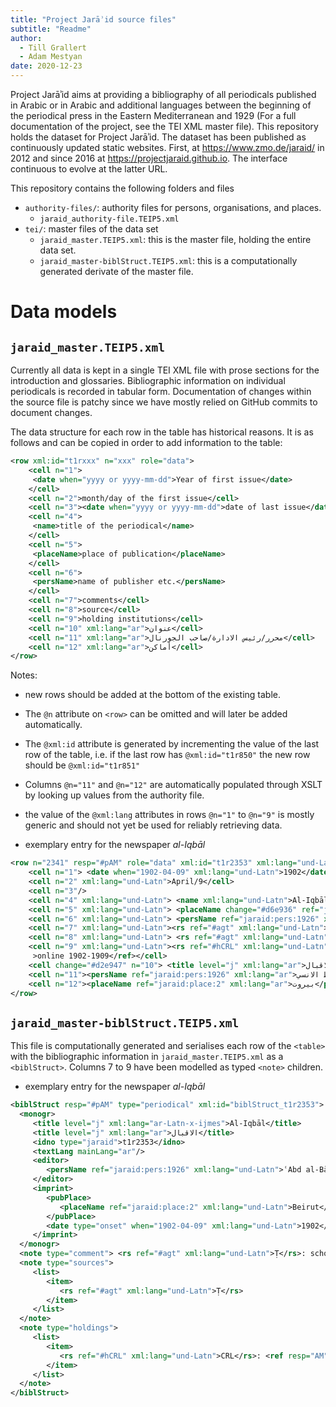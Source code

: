 ```yaml
---
title: "Project Jarāʾid source files"
subtitle: "Readme"
author:
  - Till Grallert
  - Adam Mestyan
date: 2020-12-23
---
```


Project Jarāʾid aims at providing a bibliography of all periodicals published in Arabic or in Arabic and additional languages between the beginning of the periodical press in the Eastern Mediterranean and 1929 (For a full documentation of the project, see the TEI XML master file). This repository holds the dataset for Project Jarāʾid. The dataset has been published as continuously updated static websites. First, at <https://www.zmo.de/jaraid/> in 2012 and since 2016 at <https://projectjaraid.github.io>. The interface continuous to evolve at the latter URL.

This repository contains the following folders and files

- `authority-files/`: authority files for persons, organisations, and places.
  + `jaraid_authority-file.TEIP5.xml`
- `tei/`: master files of the data set
  + `jaraid_master.TEIP5.xml`: this is the master file, holding the entire data set.
  + `jaraid_master-biblStruct.TEIP5.xml`: this is a computationally generated derivate of the master file.


# Data models
## `jaraid_master.TEIP5.xml`

Currently all data is kept in a single TEI XML file  with prose sections for the introduction and glossaries. Bibliographic information on individual periodicals is recorded in tabular form. Documentation of changes within the source file is patchy since we have mostly relied on GitHub commits to document changes.

The data structure for each row in the table has historical reasons. It is as follows and can be copied in order to add information to the table:

```xml
<row xml:id="t1rxxx" n="xxx" role="data">
    <cell n="1">
     <date when="yyyy or yyyy-mm-dd">Year of first issue</date>
    </cell>
    <cell n="2">month/day of the first issue</cell>
    <cell n="3"><date when="yyyy or yyyy-mm-dd">date of last issue</date></cell>
    <cell n="4">
     <name>title of the periodical</name>
    </cell>
    <cell n="5">
     <placeName>place of publication</placeName>
    </cell>
    <cell n="6">
     <persName>name of publisher etc.</persName>
    </cell>
    <cell n="7">comments</cell>
    <cell n="8">source</cell>
    <cell n="9">holding institutions</cell>
    <cell n="10" xml:lang="ar">عنوان</cell>
    <cell n="11" xml:lang="ar">محرر/رئيس الادارة/صاحب الجورنال</cell>
    <cell n="12" xml:lang="ar">أماكن</cell>
</row>
```

Notes:
- new rows should be added at the bottom of the existing table.
- The `@n` attribute on `<row>` can be omitted and will later be added automatically.
- The `@xml:id` attribute is generated by incrementing the value of the last row of the table, i.e. if the last row has `@xml:id="t1r850"` the new row should be `@xml:id="t1r851"`
- Columns `@n="11"` and `@n="12"` are automatically populated through XSLT by looking up values from the authority file.
- the value of the `@xml:lang` attributes in rows `@n="1"` to `@n="9"` is mostly generic and should not yet be used for reliably retrieving data.

- exemplary entry for the newspaper *al-Iqbāl*

```xml
<row n="2341" resp="#pAM" role="data" xml:id="t1r2353" xml:lang="und-Latn">
    <cell n="1"> <date when="1902-04-09" xml:lang="und-Latn">1902</date> </cell>
    <cell n="2" xml:lang="und-Latn">April/9</cell>
    <cell n="3"/>
    <cell n="4" xml:lang="und-Latn"> <name xml:lang="und-Latn">Al-Iqbāl</name> </cell>
    <cell n="5" xml:lang="und-Latn"> <placeName change="#d6e936" ref="jaraid:place:2" xml:lang="und-Latn">Beirut</placeName> </cell>
    <cell n="6" xml:lang="und-Latn"> <persName ref="jaraid:pers:1926" xml:lang="und-Latn">ʿAbd al-Bāsiṭ al-Unsī</persName> </cell>
    <cell n="7" xml:lang="und-Latn"><rs ref="#agt" xml:lang="und-Latn">Ṭ</rs>: school journal</cell>
    <cell n="8" xml:lang="und-Latn"> <rs ref="#agt" xml:lang="und-Latn">Ṭ</rs> </cell>
    <cell n="9" xml:lang="und-Latn"><rs ref="#hCRL" xml:lang="und-Latn">CRL</rs>:<ref resp="AM" target="https://gpa.eastview.com/crl/mena/newspapers/aliq" xml:lang="und-Latn"
     >online 1902-1909</ref></cell>
    <cell change="#d2e947" n="10"> <title level="j" xml:lang="ar">الاقبال</title> </cell>
    <cell n="11"><persName ref="jaraid:pers:1926" xml:lang="ar">عبد الباسط الانسي</persName></cell>
    <cell n="12"><placeName ref="jaraid:place:2" xml:lang="ar">بيروت</placeName></cell>
</row>
```

## `jaraid_master-biblStruct.TEIP5.xml`

This file is computationally generated and serialises each row of the `<table>` with the bibliographic information in `jaraid_master.TEIP5.xml` as a `<biblStruct>`. Columns 7 to 9 have been modelled as typed `<note>` children.

- exemplary entry for the newspaper *al-Iqbāl*

```xml
<biblStruct resp="#pAM" type="periodical" xml:id="biblStruct_t1r2353">
  <monogr>
     <title level="j" xml:lang="ar-Latn-x-ijmes">Al-Iqbāl</title>
     <title level="j" xml:lang="ar">الاقبال</title>
     <idno type="jaraid">t1r2353</idno>
     <textLang mainLang="ar"/>
     <editor>
        <persName ref="jaraid:pers:1926" xml:lang="und-Latn">ʿAbd al-Bāsiṭ al-Unsī</persName>
     </editor>
     <imprint>
        <pubPlace>
           <placeName ref="jaraid:place:2" xml:lang="und-Latn">Beirut</placeName>
        </pubPlace>
        <date type="onset" when="1902-04-09" xml:lang="und-Latn">1902</date>
     </imprint>
  </monogr>
  <note type="comment"> <rs ref="#agt" xml:lang="und-Latn">Ṭ</rs>: school journal</note>
  <note type="sources">
     <list>
        <item>
           <rs ref="#agt" xml:lang="und-Latn">Ṭ</rs>
        </item>
     </list>
  </note>
  <note type="holdings">
     <list>
        <item>
           <rs ref="#hCRL" xml:lang="und-Latn">CRL</rs>: <ref resp="AM" target="https://gpa.eastview.com/crl/mena/newspapers/aliq" xml:lang="und-Latn">online 1902-1909</ref>
        </item>
     </list>
  </note>
</biblStruct>
```
